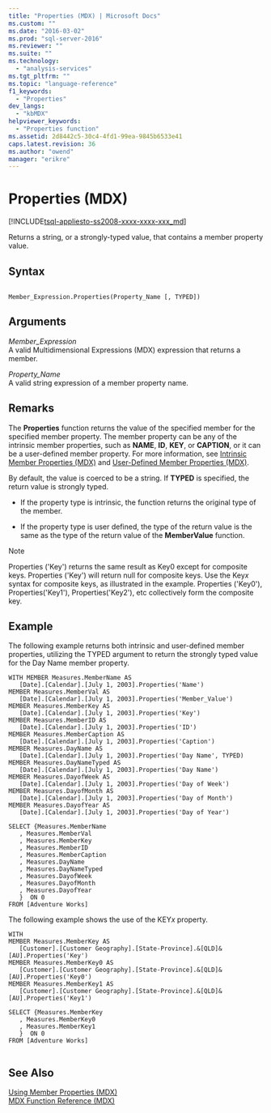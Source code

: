 ```yaml
---
title: "Properties (MDX) | Microsoft Docs"
ms.custom: ""
ms.date: "2016-03-02"
ms.prod: "sql-server-2016"
ms.reviewer: ""
ms.suite: ""
ms.technology: 
  - "analysis-services"
ms.tgt_pltfrm: ""
ms.topic: "language-reference"
f1_keywords: 
  - "Properties"
dev_langs: 
  - "kbMDX"
helpviewer_keywords: 
  - "Properties function"
ms.assetid: 2d8442c5-30c4-4fd1-99ea-9845b6533e41
caps.latest.revision: 36
ms.author: "owend"
manager: "erikre"
---
```

# Properties (MDX)
[!INCLUDE[tsql-appliesto-ss2008-xxxx-xxxx-xxx_md](../database-engine/configure/windows/includes/tsql-appliesto-ss2008-xxxx-xxxx-xxx-md.md)]

  Returns a string, or a strongly-typed value, that contains a member property value.  
  
## Syntax  
  
```  
  
Member_Expression.Properties(Property_Name [, TYPED])  
```  
  
## Arguments  
 *Member_Expression*  
 A valid Multidimensional Expressions (MDX) expression that returns a member.  
  
 *Property_Name*  
 A valid string expression of a member property name.  
  
## Remarks  
 The **Properties** function returns the value of the specified member for the specified member property. The member property can be any of the intrinsic member properties, such as **NAME**, **ID**, **KEY**, or **CAPTION**, or it can be a user-defined member property. For more information, see [Intrinsic Member Properties &#40;MDX&#41;](../analysis-services/multidimensional-models/mdx/mdx-member-properties-intrinsic-member-properties.md) and [User-Defined Member Properties &#40;MDX&#41;](../analysis-services/multidimensional-models/mdx/mdx-member-properties-user-defined-member-properties.md).  
  
 By default, the value is coerced to be a string. If **TYPED** is specified, the return value is strongly typed.  
  
-   If the property type is intrinsic, the function returns the original type of the member.  
  
-   If the property type is user defined, the type of the return value is the same as the type of the return value of the **MemberValue** function.  
  
> [!NOTE]  
>  Properties ('Key') returns the same result as Key0 except for composite keys. Properties ('Key') will return null for composite keys. Use the Key*x* syntax for composite keys, as illustrated in the example. Properties ('Key0'), Properties('Key1'), Properties('Key2'), etc collectively form the composite key.  
  
## Example  
 The following example returns both intrinsic and user-defined member properties, utilizing the TYPED argument to return the strongly typed value for the Day Name member property.  
  
```  
WITH MEMBER Measures.MemberName AS   
   [Date].[Calendar].[July 1, 2003].Properties('Name')  
MEMBER Measures.MemberVal AS   
   [Date].[Calendar].[July 1, 2003].Properties('Member_Value')  
MEMBER Measures.MemberKey AS   
   [Date].[Calendar].[July 1, 2003].Properties('Key')  
MEMBER Measures.MemberID AS   
   [Date].[Calendar].[July 1, 2003].Properties('ID')  
MEMBER Measures.MemberCaption AS   
   [Date].[Calendar].[July 1, 2003].Properties('Caption')  
MEMBER Measures.DayName AS   
   [Date].[Calendar].[July 1, 2003].Properties('Day Name', TYPED)  
MEMBER Measures.DayNameTyped AS   
   [Date].[Calendar].[July 1, 2003].Properties('Day Name')  
MEMBER Measures.DayofWeek AS   
   [Date].[Calendar].[July 1, 2003].Properties('Day of Week')  
MEMBER Measures.DayofMonth AS   
   [Date].[Calendar].[July 1, 2003].Properties('Day of Month')  
MEMBER Measures.DayofYear AS   
   [Date].[Calendar].[July 1, 2003].Properties('Day of Year')  
  
SELECT {Measures.MemberName  
   , Measures.MemberVal  
   , Measures.MemberKey  
   , Measures.MemberID  
   , Measures.MemberCaption  
   , Measures.DayName  
   , Measures.DayNameTyped  
   , Measures.DayofWeek  
   , Measures.DayofMonth  
   , Measures.DayofYear  
   }  ON 0  
FROM [Adventure Works]  
```  
  
 The following example shows the use of the KEY*x* property.  
  
```  
WITH   
MEMBER Measures.MemberKey AS   
   [Customer].[Customer Geography].[State-Province].&[QLD]&[AU].Properties('Key')  
MEMBER Measures.MemberKey0 AS   
   [Customer].[Customer Geography].[State-Province].&[QLD]&[AU].Properties('Key0')  
MEMBER Measures.MemberKey1 AS   
   [Customer].[Customer Geography].[State-Province].&[QLD]&[AU].Properties('Key1')  
  
SELECT {Measures.MemberKey  
   , Measures.MemberKey0  
   , Measures.MemberKey1     
   }  ON 0  
FROM [Adventure Works]  
  
```  
  
## See Also  
 [Using Member Properties &#40;MDX&#41;](../analysis-services/multidimensional-models/mdx/mdx-member-properties.md)   
 [MDX Function Reference &#40;MDX&#41;](../mdx/mdx-function-reference-mdx.md)  
  
  